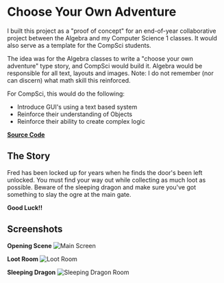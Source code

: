 # Choose Your Own Adventure

I built this project as a "proof of concept" for an end-of-year collaborative project between the Algebra and my Computer Science 1 classes.  It would also serve as a template for the CompSci students.

The idea was for the Algebra classes to write a "choose your own adventure" type story, and CompSci would build it.  Algebra would be responsible for all text, layouts and images.  Note: I do not remember (nor can discern) what math skill this reinforced.

For CompSci, this would do the following:
- Introduce GUI's using a text based system
- Reinforce their understanding of Objects
- Reinforce their ability to create complex logic

**[Source Code](https://github.com/rshunter05/Dungeon_Crawler/tree/master/src/crawler)**


## The Story

Fred has been locked up for years when he finds the door's been left unlocked.  You must find your way out while collecting as much loot as possible.  Beware of the sleeping dragon and make sure you've got something to slay the ogre at the main gate.

**Good Luck!!**


## Screenshots
**Opening Scene**
![Main Screen](https://github.com/rshunter05/Dungeon_Crawler/blob/master/index/Screen%20Shot%202023-01-05%20at%201.43.56%20PM.png)

**Loot Room**
![Loot Room](https://github.com/rshunter05/Dungeon_Crawler/blob/master/index/Screen%20Shot%202023-01-05%20at%201.44.27%20PM.png)

**Sleeping Dragon**
![Sleeping Dragon Room](https://github.com/rshunter05/Dungeon_Crawler/blob/master/index/Screen%20Shot%202023-01-05%20at%201.44.56%20PM.png)
